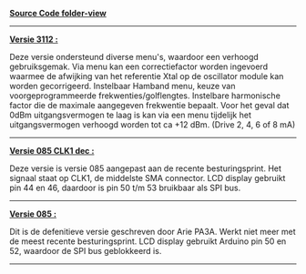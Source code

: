 <p><a href="https://github.com/costonisp/Meetzender/blob/master/SourceCode"><b>Source Code folder-view</b></a></p>
<hr>
<a href="https://github.com/costonisp/Meetzender/blob/master/SourceCode/Meetzender_v3112"><b>Versie 3112 :</b></a>
    <p>Deze versie ondersteund diverse menu's, waardoor een verhoogd gebruiksgemak.
    Via menu kan een correctiefactor worden ingevoerd waarmee de afwijking van het 
    referentie Xtal op de oscillator module kan worden gecorrigeerd.
    Instelbaar Hamband menu, keuze van voorgeprogrammeerde frekwenties/golflengtes.
    Instelbare harmonische factor die de maximale aangegeven frekwentie bepaalt.
    Voor het geval dat 0dBm uitgangsvermogen te laag is kan via een menu tijdelijk 
    het uitgangsvermogen verhoogd worden tot ca +12 dBm. (Drive 2, 4, 6 of 8 mA)</p>
<hr> 
<a href="https://github.com/costonisp/Meetzender/blob/master/SourceCode/Meetzender_0_85_CLK1_dec"><b>Versie 085 CLK1 dec :</b></a>
    <p>Deze versie is versie 085 aangepast aan de recente besturingsprint.
    Het signaal staat op CLK1, de middelste SMA connector.
    LCD display gebruikt pin 44 en 46, daardoor is pin 50 t/m 53 bruikbaar als SPI bus.</p>
<hr>    
<a href="https://github.com/costonisp/Meetzender/blob/master/SourceCode/Meetzender_0_85"><b>Versie 085 :</b></a>
    <p>Dit is de defenitieve versie geschreven door Arie PA3A.
    Werkt niet meer met de meest recente besturingsprint.
    LCD display gebruikt Arduino pin 50 en 52, waardoor de SPI bus geblokkeerd is.</p>
<hr>
